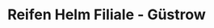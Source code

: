---
title: "Reifen Helm Filiale - Güstrow"
url: /guestrow/reifen-helm-filiale-guestrow/
shop: Reifen
---